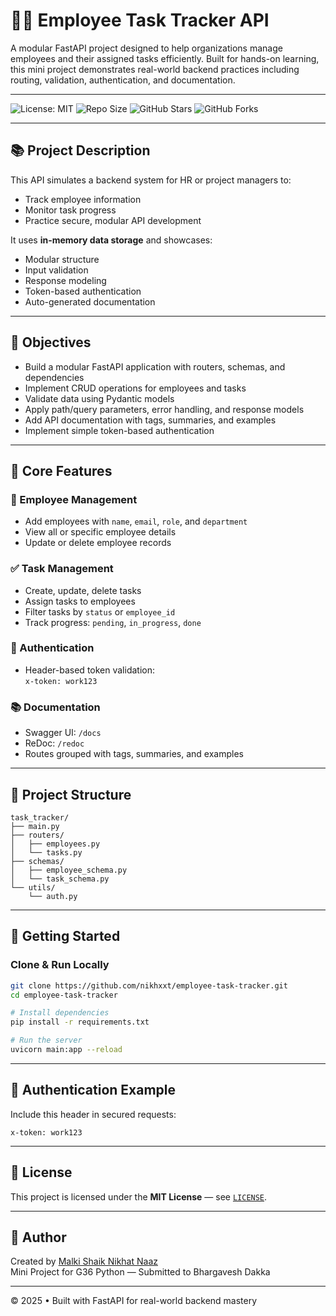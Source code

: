 
# 🧑‍💼 Employee Task Tracker API

A modular FastAPI project designed to help organizations manage employees and their assigned tasks efficiently. Built for hands-on learning, this mini project demonstrates real-world backend practices including routing, validation, authentication, and documentation.

---

![License: MIT](https://img.shields.io/badge/License-MIT-yellow.svg)
![Repo Size](https://img.shields.io/github/repo-size/nikhxxt/employee-task-tracker)
![GitHub Stars](https://img.shields.io/github/stars/nikhxxt/employee-task-tracker?style=social)
![GitHub Forks](https://img.shields.io/github/forks/nikhxxt/employee-task-tracker?style=social)

---

## 📚 Project Description

This API simulates a backend system for HR or project managers to:
- Track employee information
- Monitor task progress
- Practice secure, modular API development

It uses **in-memory data storage** and showcases:
- Modular structure
- Input validation
- Response modeling
- Token-based authentication
- Auto-generated documentation

---

## 🎯 Objectives

- Build a modular FastAPI application with routers, schemas, and dependencies  
- Implement CRUD operations for employees and tasks  
- Validate data using Pydantic models  
- Apply path/query parameters, error handling, and response models  
- Add API documentation with tags, summaries, and examples  
- Implement simple token-based authentication  

---

## 🔑 Core Features

### 👥 Employee Management
- Add employees with `name`, `email`, `role`, and `department`
- View all or specific employee details
- Update or delete employee records

### ✅ Task Management
- Create, update, delete tasks
- Assign tasks to employees
- Filter tasks by `status` or `employee_id`
- Track progress: `pending`, `in_progress`, `done`

### 🔐 Authentication
- Header-based token validation:  
  `x-token: work123`

### 📚 Documentation
- Swagger UI: `/docs`  
- ReDoc: `/redoc`  
- Routes grouped with tags, summaries, and examples

---

## 📁 Project Structure

```
task_tracker/
├── main.py
├── routers/
│   ├── employees.py
│   └── tasks.py
├── schemas/
│   ├── employee_schema.py
│   └── task_schema.py
└── utils/
    └── auth.py
```

---

## 🚀 Getting Started

### Clone & Run Locally

```bash
git clone https://github.com/nikhxxt/employee-task-tracker.git
cd employee-task-tracker

# Install dependencies
pip install -r requirements.txt

# Run the server
uvicorn main:app --reload
```

---

## 🔐 Authentication Example

Include this header in secured requests:

```
x-token: work123
```

---

## 📝 License

This project is licensed under the **MIT License** — see [`LICENSE`](LICENSE).

---

## 🙌 Author

Created by [Malki Shaik Nikhat Naaz](https://github.com/nikhxxt)  
Mini Project for G36 Python — Submitted to Bhargavesh Dakka  

---

© 2025 • Built with FastAPI for real-world backend mastery
```

